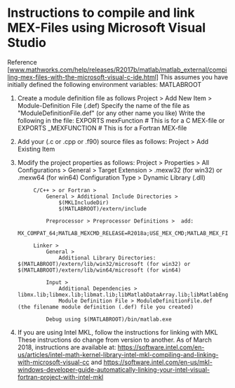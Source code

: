 Instructions to compile and link MEX-Files using Microsoft Visual Studio
========================================================================
Reference [www.mathworks.com/help/releases/R2017b/matlab/matlab_external/compiling-mex-files-with-the-microsoft-visual-c-ide.html]
This assumes you have initially defined the following environment variables:
    MATLABROOT

1) Create a module definition file as follows
	Project > Add New Item > Module-Definition File (.def)
		Specify the name of the file as "ModuleDefinitionFile.def" (or any other name you like)
		Write the following in the file:
			EXPORTS mexFunction			# This is for a C MEX-file
			or
			EXPORTS _MEXFUNCTION		# This is for a Fortran MEX-file

2) Add your (.c or .cpp or .f90) source files as follows:
	Project > Add Existing Item

3) Modify the project properties as follows:
	Project > Properties > All Configurations >
			General >
				Target Extension > .mexw32 (for win32) or .mexw64 (for win64)
				Configuration Type > Dynamic Library (.dll)

			C/C++ > or Fortran >
				General > Additional Include Directories >
					$(MKLIncludeDir)
					$(MATLABROOT)/extern/include

				Preprocessor > Preprocessor Definitions >  add:
                    MX_COMPAT_64;MATLAB_MEXCMD_RELEASE=R2018a;USE_MEX_CMD;MATLAB_MEX_FILE

			Linker >
				General >
					Additional Library Directories: $(MATLABROOT)/extern/lib/win32/microsoft (for win32) or $(MATLABROOT)/extern/lib/win64/microsoft (for win64)

				Input >
					Additional Dependencies > libmx.lib;libmex.lib;libmat.lib;libMatlabDataArray.lib;libMatlabEngine.lib
					Module Definition File > ModuleDefinitionFile.def	(the filename module definition (.def) file you created)

				Debug using $(MATLABROOT)/bin/matlab.exe

4) If you are using Intel MKL, follow the instructions for linking with MKL
	These instructions do change from version to another.
	As of March 2018, instructions are available at:
		https://software.intel.com/en-us/articles/intel-math-kernel-library-intel-mkl-compiling-and-linking-with-microsoft-visual-cc
		and
		https://software.intel.com/en-us/mkl-windows-developer-guide-automatically-linking-your-intel-visual-fortran-project-with-intel-mkl
